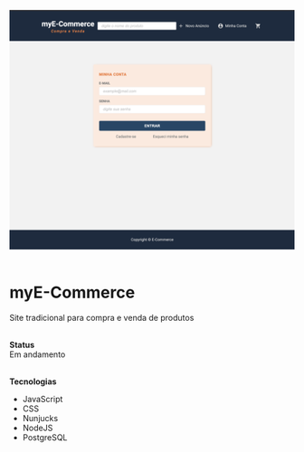 ![image](./public/assets/login.png)
</br>
</br>

# myE-Commerce
Site tradicional para compra e venda de produtos 
</br></br>

**Status** </br>
Em andamento 
</br>
</br>

**Tecnologias**</br>
- JavaScript
- CSS
- Nunjucks
- NodeJS
- PostgreSQL

